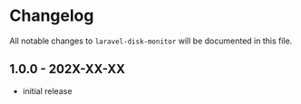 # Changelog

All notable changes to `laravel-disk-monitor` will be documented in this file.

## 1.0.0 - 202X-XX-XX

- initial release
